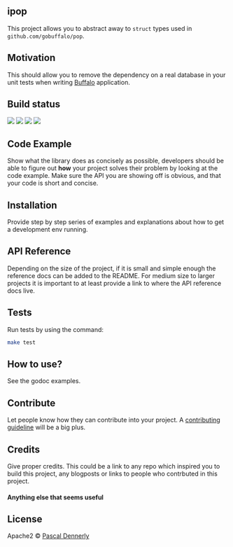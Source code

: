 ## ipop
This project allows you to abstract away to `struct` types used in `github.com/gobuffalo/pop`.

## Motivation
This should allow you to remove the dependency on a real database in your unit tests when writing [Buffalo](https://github.com/gobuffalo/buffalo) application.

## Build status

[![](https://travis-ci.org/dnnrly/ipop.svg?branch=master)](https://travis-ci.org/dnnrly/ipop)
[![](https://codecov.io/gh/dnnrly/ipop/branch/master/graph/badge.svg)](https://codecov.io/gh/dnnrly/ipop)
[![](https://godoc.org/github.com/dnnrly/ipop?status.svg)](http://godoc.org/github.com/dnnrly/ipop)
[![](https://goreportcard.com/badge/github.com/dnnrly/ipop)](https://goreportcard.com/report/github.com/dnnrly/ipop)

## Code Example
Show what the library does as concisely as possible, developers should be able to figure out **how** your project solves their problem by looking at the code example. Make sure the API you are showing off is obvious, and that your code is short and concise.

## Installation
Provide step by step series of examples and explanations about how to get a development env running.

## API Reference

Depending on the size of the project, if it is small and simple enough the reference docs can be added to the README. For medium size to larger projects it is important to at least provide a link to where the API reference docs live.

## Tests
Run tests by using the command:
```bash
make test
```

## How to use?
See the godoc examples.

## Contribute

Let people know how they can contribute into your project. A [contributing guideline](https://github.com/dnnrly/ipop/blob/master/CONTRIBUTING.md) will be a big plus.

## Credits
Give proper credits. This could be a link to any repo which inspired you to build this project, any blogposts or links to people who contrbuted in this project. 

#### Anything else that seems useful

## License

Apache2 © [Pascal Dennerly](dnnrly@gmail.com)